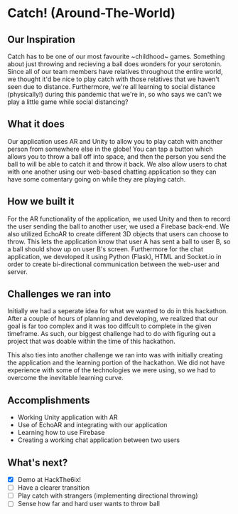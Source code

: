 # Catch! (Around-The-World)

## Our Inspiration

Catch has to be one of our most favourite ~childhood~ games. Something about just throwing and recieving a ball does wonders for your serotonin. Since all of our team members have relatives throughout the entire world, we thought it'd be nice to play catch with those relatives that we haven't seen due to distance. Furthermore, we're all learning to social distance (physically!) during this pandemic that we're in, so who says we can't we play a little game while social distancing?

## What it does

Our application uses AR and Unity to allow you to play catch with another person from somewhere else in the globe! You can tap a button which allows you to throw a ball off into space, and then the person you send the ball to will be able to catch it and throw it back. We also allow users to chat with one another using our web-based chatting application so they can have some comentary going on while they are playing catch.

## How we built it

For the AR functionality of the application, we used Unity and then to record the user sending the ball to another user, we used a Firebase back-end. We also utilized EchoAR to create different 3D objects that users can choose to throw. This lets the application know that user A has sent a ball to user B, so a ball should show up on user B's screen. Furthermore for the chat application, we developed it using Python (Flask), HTML and Socket.io in order to create bi-directional communication between the web-user and server.

## Challenges we ran into

Initially we had a seperate idea for what we wanted to do in this hackathon. After a couple of hours of planning and developing, we realized that our goal is far too complex and it was too diffcult to complete in the given timeframe. As such, our biggest challenge had to do with figuring out a project that was doable within the time of this hackathon.

This also ties into another challenge we ran into was with initially creating the application and the learning portion of the hackathon. We did not have experience with some of the technologies we were using, so we had to overcome the inevitable learning curve. 

## Accomplishments

* Working Unity application with AR
* Use of EchoAR and integrating with our application
* Learning how to use Firebase
* Creating a working chat application between two users

## What's next?

- [x] Demo at HackThe6ix!
- [ ] Have a clearer transition
- [ ] Play catch with strangers (implementing directional throwing)
- [ ] Sense how far and hard user wants to throw ball
